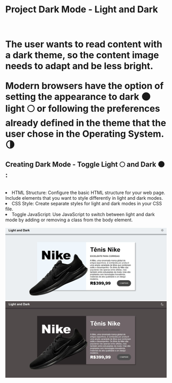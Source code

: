 <h1>Project Dark Mode - Light and Dark</h1>
<br>
<h1>The user wants to read content with a dark theme, so the content image needs to adapt and be less bright.

Modern browsers have the option of setting the appearance to dark 🌑 light 🌕 or following the preferences already defined in the theme that the user chose in the Operating System. 🌗</h1>
<h2>Creating Dark Mode - Toggle Light 🌕 and Dark 🌑 :</h2>
<br> 
<lo>
<li>HTML Structure:
Configure the basic HTML structure for your web page. Include elements that you want to style differently in light and dark modes.</li>
<li>CSS Style:
Create separate styles for light and dark modes in your CSS file.</li>
<li>Toggle JavaScript:
Use JavaScript to switch between light and dark mode by adding or removing a class from the body element.</li>
</lo>
<br>

<img src="https://github.com/Josetelma/Project-Dark-Mode/blob/main/assets/img/sun.JPG?raw=true"/>
<img src="https://github.com/Josetelma/Project-Dark-Mode/blob/main/assets/img/moon.JPG?raw=true"/>
